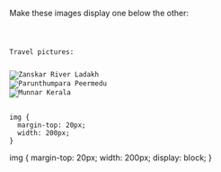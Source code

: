 Make these images display one below the other:

<codeblock language="css" type="exercise" testMode="fixedInput">
<code>
<panel language="html">
<p>Travel pictures:</p>
<img src="https://ik.imagekit.io/d9mvewbju/Course/BigbinaryAcademy/zanskar-river-ladakh_Y-rL9FsDb.jpg" alt="Zanskar River Ladakh">
<img src="https://ik.imagekit.io/d9mvewbju/Course/BigbinaryAcademy/parunthumpara-peermedu_4-ad3Kb2Sf.jpg" alt="Parunthumpara Peermedu">
<img src="https://ik.imagekit.io/d9mvewbju/Course/BigbinaryAcademy/munnar-kerala-05_2z-L_seh8.jpg" alt="Munnar Kerala">
</panel>
<panel language="css">
img {
  margin-top: 20px;
  width: 200px;
}
</panel>
</code>

<solution>
img {
  margin-top: 20px;
  width: 200px;
  display: block;
}
</solution>
</codeblock>
